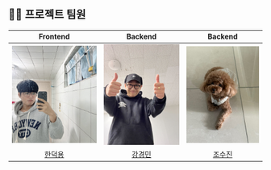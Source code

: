 ## 💁‍♂️ 프로젝트 팀원

|                     Frontend                      |                      Backend                      |                     Backend                     |
| :-----------------------------------------------: | :-----------------------------------------------: | :---------------------------------------------: |
| ![](/src/main/webapp/public/dukyong.jpg?size=120) | ![](/src/main/webapp/public/kungmin.jpg?size=120) | ![](/src/main/webapp/public/sujin.jpg?size=120) |
|      [한덕용](https://github.com/HyperQuanx)      |      [강경민](https://github.com/GyeongMin2)      |       [조수진](https://github.com/sxxzxn)       |
